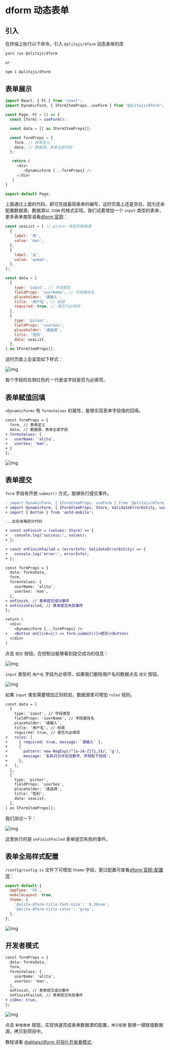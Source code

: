 # dform 动态表单

## 引入

在终端上执行以下命令，引入 `@alitajs/dform` 动态表单的库

```bash
yarn run @alitajs/dform 

or 

npm i @alitajs/dform
```

## 表单展示

```js
import React, { FC } from 'react';
import DynamicForm, { IFormItemProps, useForm } from '@alitajs/dform';

const Page: FC = () => {
  const [form] = useForm();

  const data = [] as IFormItemProps[];

  const formProps = {
    form, // 表单定义
    data, // 数据源，表单全部字段
  };

   return (
     <div>
        <DynamicForm {...formProps} />
     </div>
   )
}

export default Page;
```

上面通过上面的代码，即可完成最简表单的编写，这时页面上还是空白，因为还未配置数据源，数据源以 `JSON` 的格式实现。我们试着增加一个 `input` 类型的表单，更多表单类型请看[dform 官网](https://dform.alitajs.com/)：

```js
const sexList = [ // picker 类型的数据源
  {
    label: '男',
    value: 'man',
  },
  {
    label: '女',
    value: 'woman',
  },
];

const data = [
  {
    type: 'input', // 字段类型
    fieldProps: 'userName', // 字段属性名
    placeholder: '请输入', 
    title: '用户名', // 标题
    required: true, // 是否为必填项
  },
  {
    type: 'picker',
    fieldProps: 'userSex',
    placeholder: '请选择',
    title: '性别',
    data: sexList,
  },
] as IFormItemProps[];
```

这时页面上会呈现如下样式：

![img](./img/dform1.jpg)

每个字段的左侧红色的 `*` 代表该字段是否为必填项。

## 表单赋值回填

`<DynamicForm>` 有 `formsValues` 的属性，能够实现表单字段值的回填。

```diff
const formProps = {
  form, // 表单定义
  data, // 数据源，表单全部字段
+ formsValues: {
+   userName: 'alita',
+   userSex: 'man',
+ }
};
```

![img](./img/dform2.jpg)

## 表单提交

`form` 字段有开放 `submit()` 方式，能够执行提交事件。

```diff
- import DynamicForm, { IFormItemProps, useForm } from '@alitajs/dform';
+ import DynamicForm, { IFormItemProps, Store, ValidateErrorEntity, useForm } from '@alitajs/dform';
+ import { Button } from 'antd-mobile';

...此处省略部分代码

+ const onFinish = (values: Store) => {
+   console.log('success:', values);
+ };

+ const onFinishFailed = (errorInfo: ValidateErrorEntity) => {
+   console.log('error:', errorInfo);
+ };

const formProps = {
  data: formsData,
  form,
  formsValues: {
    userName: 'alita',
    userSex: 'man',
  },
+ onFinish, // 表单提交成功事件
+ onFinishFailed, // 表单提交失败事件
};

return (
  <div>
    <DynamicForm {...formProps} />
+   <Button onClick={() => form.submit()}>提交</Button>
  </div>
)
```

点击 `提交` 按钮。在控制台能够看到提交成功的信息：

![img](./img/dform3.jpg)

`input` 类型的 `用户名` 字段为必填项，如果我们删除用户名的数据点击 `提交` 按钮。

![img](./img/dform4.jpg)

如果 `input` 类型需要增加正则校验，数据源里可增加 `rules` 规则。

```diff
const data = [
  {
    type: 'input', // 字段类型
    fieldProps: 'userName', // 字段属性名
    placeholder: '请输入', 
    title: '用户名', // 标题
    required: true, // 是否为必填项
+   rules: [
+     { required: true, message: `请输入` },
+     {
+       pattern: new RegExp(/^[a-zA-Z]{1,}$/, 'g'),
+       message: '名称只允许包含数字、字母和下划线',
+     },
+   ],
  },
  {
    type: 'picker',
    fieldProps: 'userSex',
    placeholder: '请选择',
    title: '性别',
    data: sexList,
  },
] as IFormItemProps[];
```

我们测试一下：

![img](./img/dform5.jpg)

这里执行的是 `onFinishFailed` 表单提交失败的事件。

## 表单全局样式配置


`/config/config.ts` 文件下可增加 `theme` 字段，更过配置可查看[dform 官网-配置项](https://dform.alitajs.com/setting)：

```js
export default {
  appType: 'h5',
  mobileLayout: true,
  theme: {
    '@alita-dform-title-font-size': '0.28rem',
    '@alita-dform-title-color': 'gray',
  },
};
```

![img](./img/dform6.jpg)

## 开发者模式

```diff
const formProps = {
  data: formsData,
  form,
  formsValues: {
    userName: 'alita',
    userSex: 'man',
  },
  onFinish, // 表单提交成功事件
  onFinishFailed, // 表单提交失败事件
+ isDev: true,
};
```

![img](./img/dform7.jpg)

点击 `新增表单` 按钮，实现快速完成表单数据源的配置，`拷贝配置` 能够一键赋值数据源，拷贝到项目中。

教程请看 [@alitajs/dform 可视化开发者模式](https://v.qq.com/x/page/u3108c1l2o8.html);
